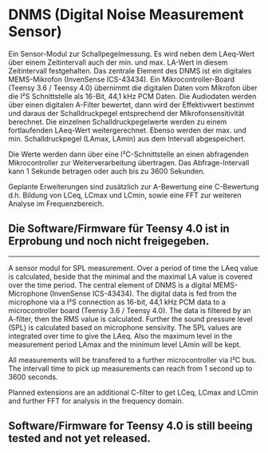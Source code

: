 # DNMS (Digital Noise Measurement Sensor)

Ein Sensor-Modul zur Schallpegelmessung. Es wird neben dem LAeq-Wert über einem Zeitintervall auch der min. und max. LA-Wert in diesem Zeitintervall festgehalten. Das zentrale Element des DNMS ist ein digitales MEMS-Mikrofon (InvenSense ICS-43434). Ein Mikrocontroller-Board (Teensy 3.6 / Teensy 4.0) übernimmt die digitalen Daten vom Mikrofon über die I²S Schnittstelle als  16-Bit, 44,1 kHz PCM Daten.  Die Audiodaten werden über einen digitalen A-Filter bewertet, dann wird der Effektivwert bestimmt und daraus der Schalldruckpegel entsprechend der Mikrofonsensitivität berechnet. Die einzelnen Schalldruckpegelwerte werden zu einem fortlaufenden LAeq-Wert weitergerechnet. Ebenso werden der max. und min. Schalldruckpegel (LAmax, LAmin) aus dem Intervall abgespeichert.

Die Werte werden dann über eine I²C-Schnittstelle an einen abfragenden Mikrocontroller zur Weiterverarbeitung übertragen. Das Abfrage-Intervall kann 1 Sekunde betragen oder auch bis zu 3600 Sekunden.

Geplante Erweiterungen sind zusätzlich zur A-Bewertung eine C-Bewertung d.h. Bildung von LCeq, LCmax und LCmin, sowie eine FFT zur weiteren Analyse im Frequenzbereich.

## Die Software/Firmware für Teensy 4.0 ist in Erprobung und noch nicht freigegeben.

----------------------------------------------------------------------------------------------------------------


A sensor modul for SPL measurement. Over a period of time the LAeq value is calculated, beside that the minimal and the maximal LA value is covered over the time period. The central element of DNMS is a digital MEMS-Microphone (InvenSense ICS-43434). The digital data is fed from the microphone via a I²S connection as 16-bit, 44,1 kHz PCM data to a microcontroller board (Teensy 3.6 / Teensy 4.0). The data is filtered by an A-filter, then the RMS value is calculated. Further the sound pressure level (SPL) is calculated based on microphone sensivity. The SPL values are integrated over time to give the LAeq. Also the maximum level in the measurement period LAmax and the minimum level LAmin will be kept.

All measurements will be transfered to a further microcontroller via I²C bus. The intervall time to pick up measurements can reach from 1 second up to 3600 seconds.

Planned extensions are an additional C-filter to get LCeq, LCmax and LCmin and further FFT for analysis in the frequency domain.

## Software/Firmware for Teensy 4.0 is still beeing tested and not yet released.

